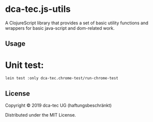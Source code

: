 # dca-tec.js-utils

A ClojureScript library that provides a set of basic utility functions and wrappers for
basic java-script and dom-related work.

## Usage

# Unit test:
    lein test :only dca-tec.chrome-test/run-chrome-test

## License

Copyright © 2019 dca-tec UG (haftungsbeschränkt)

Distributed under the MIT License.


